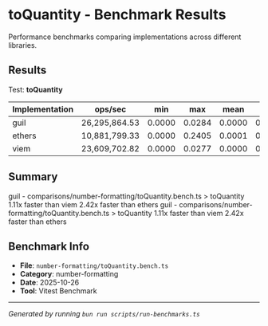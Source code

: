 # toQuantity - Benchmark Results

Performance benchmarks comparing implementations across different libraries.

## Results

Test: **toQuantity**

| Implementation | ops/sec | min | max | mean | p75 | p99 | p995 | p999 | rme | samples | notes |
|---|---|---|---|---|---|---|---|---|---|---|---|
| guil | 26,295,864.53 | 0.0000 | 0.0284 | 0.0000 | 0.0000 | 0.0001 | 0.0001 | 0.0001 | ±0.06% | 13147933 | fastest |
| ethers | 10,881,799.33 | 0.0000 | 0.2405 | 0.0001 | 0.0001 | 0.0001 | 0.0002 | 0.0004 | ±0.47% | 5440900 | slowest |
| viem | 23,609,702.82 | 0.0000 | 0.0277 | 0.0000 | 0.0000 | 0.0001 | 0.0001 | 0.0001 | ±0.05% | 11804852 |  |

## Summary

guil - comparisons/number-formatting/toQuantity.bench.ts > toQuantity
1.11x faster than viem
2.42x faster than ethers
guil - comparisons/number-formatting/toQuantity.bench.ts > toQuantity
1.11x faster than viem
2.42x faster than ethers

## Benchmark Info

- **File**: `number-formatting/toQuantity.bench.ts`
- **Category**: number-formatting
- **Date**: 2025-10-26
- **Tool**: Vitest Benchmark

---

*Generated by running `bun run scripts/run-benchmarks.ts`*
